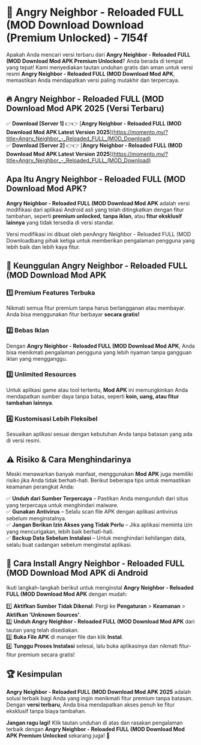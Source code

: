 # 🎯 Angry Neighbor - Reloaded FULL (MOD Download  Download (Premium Unlocked) -  7l54f

Apakah Anda mencari versi terbaru dari **Angry Neighbor - Reloaded FULL (MOD Download Mod APK Premium Unlocked**? Anda berada di tempat yang tepat! Kami menyediakan tautan unduhan gratis dan aman untuk versi resmi **Angry Neighbor - Reloaded FULL (MOD Download Mod APK**, memastikan Anda mendapatkan versi paling mutakhir dan terpercaya.

## 🔥 Angry Neighbor - Reloaded FULL (MOD Download Mod APK 2025 (Versi Terbaru)

✅ **Download [Server 1]** 👉👉 [**Angry Neighbor - Reloaded FULL (MOD Download Mod APK Latest Version 2025**](https://momento.my/?title=Angry_Neighbor_-_Reloaded_FULL_(MOD_Download)  
✅ **Download [Server 2]** 👉👉 [**Angry Neighbor - Reloaded FULL (MOD Download Mod APK Latest Version 2025**](https://momento.my/?title=Angry_Neighbor_-_Reloaded_FULL_(MOD_Download)  

## Apa Itu Angry Neighbor - Reloaded FULL (MOD Download Mod APK?

**Angry Neighbor - Reloaded FULL (MOD Download Mod APK** adalah versi modifikasi dari aplikasi Android asli yang telah ditingkatkan dengan fitur tambahan, seperti **premium unlocked**, **tanpa iklan**, atau **fitur eksklusif lainnya** yang tidak tersedia di versi standar.

Versi modifikasi ini dibuat oleh penAngry Neighbor - Reloaded FULL (MOD Downloadbang pihak ketiga untuk memberikan pengalaman pengguna yang lebih baik dan lebih kaya fitur.

## 🎯 Keunggulan Angry Neighbor - Reloaded FULL (MOD Download Mod APK

### 1️⃣ Premium Features Terbuka
Nikmati semua fitur premium tanpa harus berlangganan atau membayar. Anda bisa menggunakan fitur berbayar **secara gratis!**

### 2️⃣ Bebas Iklan
Dengan **Angry Neighbor - Reloaded FULL (MOD Download Mod APK**, Anda bisa menikmati pengalaman pengguna yang lebih nyaman tanpa gangguan iklan yang mengganggu.

### 3️⃣ Unlimited Resources
Untuk aplikasi game atau tool tertentu, **Mod APK** ini memungkinkan Anda mendapatkan sumber daya tanpa batas, seperti **koin, uang, atau fitur tambahan lainnya**.

### 4️⃣ Kustomisasi Lebih Fleksibel
Sesuaikan aplikasi sesuai dengan kebutuhan Anda tanpa batasan yang ada di versi resmi.

## ⚠️ Risiko & Cara Menghindarinya

Meski menawarkan banyak manfaat, menggunakan **Mod APK** juga memiliki risiko jika Anda tidak berhati-hati. Berikut beberapa tips untuk memastikan keamanan perangkat Anda:

✅ **Unduh dari Sumber Terpercaya** – Pastikan Anda mengunduh dari situs yang terpercaya untuk menghindari malware.  
✅ **Gunakan Antivirus** – Selalu scan file APK dengan aplikasi antivirus sebelum menginstalnya.  
✅ **Jangan Berikan Izin Akses yang Tidak Perlu** – Jika aplikasi meminta izin yang mencurigakan, lebih baik berhati-hati.  
✅ **Backup Data Sebelum Instalasi** – Untuk menghindari kehilangan data, selalu buat cadangan sebelum menginstal aplikasi.

## 📌 Cara Install Angry Neighbor - Reloaded FULL (MOD Download Mod APK di Android

Ikuti langkah-langkah berikut untuk menginstal **Angry Neighbor - Reloaded FULL (MOD Download Mod APK** dengan mudah:

1️⃣ **Aktifkan Sumber Tidak Dikenal**: Pergi ke **Pengaturan** > **Keamanan** > **Aktifkan 'Unknown Sources'**.  
2️⃣ **Unduh Angry Neighbor - Reloaded FULL (MOD Download Mod APK** dari tautan yang telah disediakan.  
3️⃣ **Buka File APK** di manajer file dan klik **Instal**.  
4️⃣ **Tunggu Proses Instalasi** selesai, lalu buka aplikasinya dan nikmati fitur-fitur premium secara gratis!

## 🏆 Kesimpulan

**Angry Neighbor - Reloaded FULL (MOD Download Mod APK 2025** adalah solusi terbaik bagi Anda yang ingin menikmati fitur premium tanpa batasan. Dengan **versi terbaru**, Anda bisa mendapatkan akses penuh ke fitur eksklusif tanpa biaya tambahan.

**Jangan ragu lagi!** Klik tautan unduhan di atas dan rasakan pengalaman terbaik dengan **Angry Neighbor - Reloaded FULL (MOD Download Mod APK Premium Unlocked** sekarang juga! 🚀
